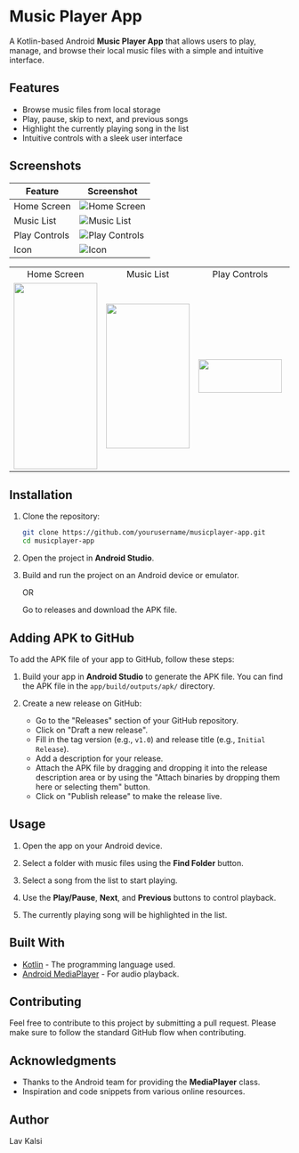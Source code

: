 # Music Player App

A Kotlin-based Android **Music Player App** that allows users to play, manage, and browse their local music files with a simple and intuitive interface.

## Features

- Browse music files from local storage
- Play, pause, skip to next, and previous songs
- Highlight the currently playing song in the list
- Intuitive controls with a sleek user interface

## Screenshots

| Feature         | Screenshot |
|-----------------|-------------|
| Home Screen     | ![Home Screen](https://github.com/LavKalsi/MusicPlayer/blob/master/Screenshots/HomeScreen.jpg) |
| Music List      | ![Music List](https://github.com/LavKalsi/MusicPlayer/blob/master/Screenshots/MusicList.jpg) |
| Play Controls   | ![Play Controls](https://github.com/LavKalsi/MusicPlayer/blob/master/Screenshots/PlayControls.jpg) |
| Icon            | ![Icon](https://github.com/LavKalsi/MusicPlayer/blob/master/Screenshots/Icon.png) |

<table>
  <tr>
    <td align="center">Home Screen</td>
    <td align="center">Music List</td>
    <td align="center">Play Controls</td>
    <td align="center">Icon</td>
  </tr>
  <tr>
    <td><img src="https://github.com/LavKalsi/MusicPlayer/blob/master/Screenshots/HomeScreen.jpg" width="150" height="334"/></td>
    <td><img src="https://github.com/LavKalsi/MusicPlayer/blob/master/Screenshots/MusicList.jpg" width="150" height="260"/></td>
    <td><img src="https://github.com/LavKalsi/MusicPlayer/blob/master/Screenshots/PlayControls.jpg" width="150" height="60"/></td>
    <td><img src="https://github.com/LavKalsi/MusicPlayer/blob/master/Screenshots/Icon.png" width="120" height="120"/></td>
  </tr>
</table>

## Installation

1. Clone the repository:

    ```bash
    git clone https://github.com/yourusername/musicplayer-app.git
    cd musicplayer-app
    ```

2. Open the project in **Android Studio**.

3. Build and run the project on an Android device or emulator.

    OR

    Go to releases and download the APK file.

## Adding APK to GitHub

To add the APK file of your app to GitHub, follow these steps:

1. Build your app in **Android Studio** to generate the APK file. You can find the APK file in the `app/build/outputs/apk/` directory.

2. Create a new release on GitHub:
    - Go to the "Releases" section of your GitHub repository.
    - Click on "Draft a new release".
    - Fill in the tag version (e.g., `v1.0`) and release title (e.g., `Initial Release`).
    - Add a description for your release.
    - Attach the APK file by dragging and dropping it into the release description area or by using the "Attach binaries by dropping them here or selecting them" button.
    - Click on "Publish release" to make the release live.

## Usage

1. Open the app on your Android device.
   
2. Select a folder with music files using the **Find Folder** button.

3. Select a song from the list to start playing.
   
4. Use the **Play/Pause**, **Next**, and **Previous** buttons to control playback.

5. The currently playing song will be highlighted in the list.

## Built With

- [Kotlin](https://kotlinlang.org/) - The programming language used.
- [Android MediaPlayer](https://developer.android.com/reference/android/media/MediaPlayer) - For audio playback.

## Contributing

Feel free to contribute to this project by submitting a pull request. Please make sure to follow the standard GitHub flow when contributing.

## Acknowledgments

- Thanks to the Android team for providing the **MediaPlayer** class.
- Inspiration and code snippets from various online resources.

## Author
Lav Kalsi
